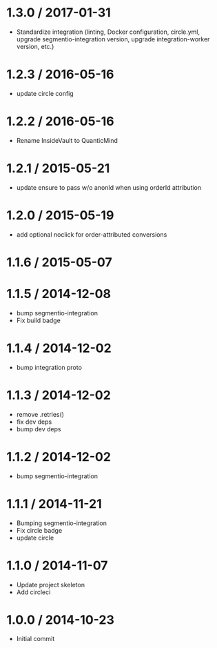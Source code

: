 
1.3.0 / 2017-01-31
==================

  * Standardize integration (linting, Docker configuration, circle.yml, upgrade
segmentio-integration version, upgrade integration-worker version, etc.)


1.2.3 / 2016-05-16
==================

  * update circle config

1.2.2 / 2016-05-16
==================

  * Rename InsideVault to QuanticMind

1.2.1 / 2015-05-21
==================

 * update ensure to pass w/o anonId when using orderId attribution

1.2.0 / 2015-05-19
==================

 * add optional noclick for order-attributed conversions

1.1.6 / 2015-05-07
==================



1.1.5 / 2014-12-08
==================

 * bump segmentio-integration
 * Fix build badge

1.1.4 / 2014-12-02
==================

 * bump integration proto

1.1.3 / 2014-12-02
==================

 * remove .retries()
 * fix dev deps
 * bump dev deps

1.1.2 / 2014-12-02
==================

 * bump segmentio-integration

1.1.1 / 2014-11-21
==================

 * Bumping segmentio-integration
 * Fix circle badge
 * update circle

1.1.0 / 2014-11-07
==================

  * Update project skeleton
  * Add circleci

1.0.0 / 2014-10-23
==================

  * Initial commit
